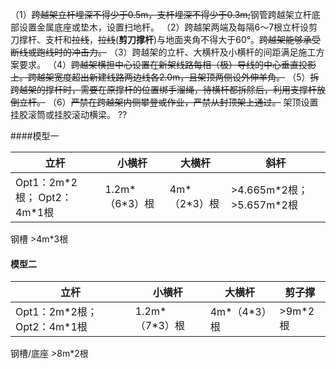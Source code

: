 （1）~~跨越架立杆埋深不得少于0.5m，支杆埋深不得少于0.3m;~~钢管跨越架立杆底部设置金属底座或垫木，设置扫地杆。
（2）跨越架两端及每隔6～7根立杆设剪刀撑杆、支杆和~~拉线~~，~~拉线~~(**剪刀撑杆**)与地面夹角不得大于60°。~~跨越架能够承受断线或跑线时的冲击力。~~
（3）跨越架的立杆、大横杆及小横杆的间距满足施工方案要求。
（4）~~跨越架横担中心设置在新架线路每相（极）导线的中心垂直投影上。跨越架宽度超出新建线路两边线各2.0m，且架顶两侧设外伸羊角。~~
（5）~~拆跨越架的撑杆时，需要在原撑杆的位置绑手溜绳，待横杆都拆除后，利用支撑杆放倒立杆。~~
（6）~~严禁在跨越架内侧攀登或作业，严禁从封顶架上通过。~~
架顶设置挂胶滚筒或挂胶滚动横梁。 ??

####模型一

| 立杆                          | 小横杆           | 大横杆        | 斜杆                        |
| ----------------------------- | ---------------- | ------------- | --------------------------- |
| Opt1：2m\*2根； Opt2：4m\*1根 | 1.2m\*（6\*3）根 | 4m\*（2*3）根 | \>4.665m\*2根；>5.657m\*2根 |

钢槽 >4m\*3根



#### 模型二

| 立杆                          | 小横杆           | 大横杆         | 剪子撑   |
| ----------------------------- | ---------------- | -------------- | -------- |
| Opt1：2m\*2根； Opt2：4m\*1根 | 1.2m\*（7\*3）根 | 4m\*（4\*3）根 | \>9m*2根 |

钢槽/底座 >8m*2根